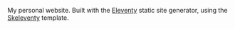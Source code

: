 My personal website. Built with the [Eleventy](https://www.11ty.dev/) static site generator, using the [Skeleventy](https://skeleventy.netlify.app/) template.

